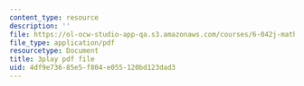 ```yaml
---
content_type: resource
description: ''
file: https://ol-ocw-studio-app-qa.s3.amazonaws.com/courses/6-042j-mathematics-for-computer-science-spring-2015/4df9e73685e5f804e055120bd123dad3_L5uBeAGJV1k.pdf
file_type: application/pdf
resourcetype: Document
title: 3play pdf file
uid: 4df9e736-85e5-f804-e055-120bd123dad3
---
```

